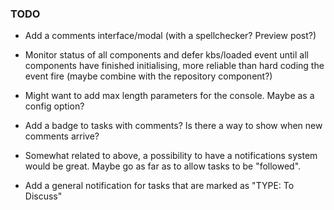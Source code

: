 
### TODO
+ Add a comments interface/modal (with a spellchecker? Preview post?)

+ Monitor status of all components and defer kbs/loaded event until
all components have finished initialising, more reliable than hard coding
the event fire (maybe combine with the repository component?)

+ Might want to add max length parameters for the console.
Maybe as a config option?

+ Add a badge to tasks with comments? Is there a way to show when new
comments arrive?

+ Somewhat related to above, a possibility to have a notifications system
would be great. Maybe go as far as to allow tasks to be "followed".

+ Add a general notification for tasks that are marked as "TYPE: To Discuss"
